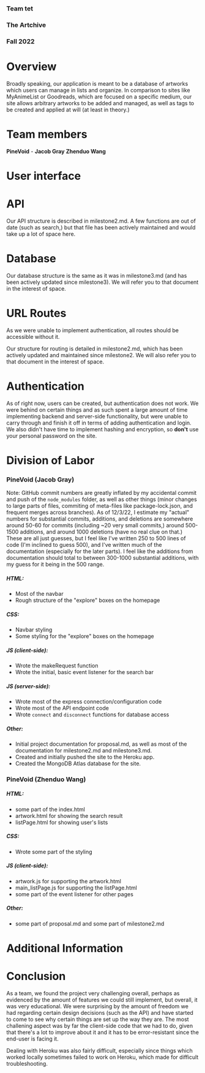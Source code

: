 ### Team tet
### The Artchive
### Fall 2022

# Overview

Broadly speaking, our application is meant to be a database of artworks which users can manage in lists and organize. In comparison to sites like MyAnimeList or Goodreads, which are focused on a specific medium, our site allows arbitrary artworks to be added and managed, as well as tags to be created and applied at will (at least in theory.)

# Team members
**PineVoid** - **Jacob Gray**  **Zhenduo Wang**

# User interface



# API

Our API structure is described in milestone2.md. A few functions are out of date (such as search,) but that file has been actively maintained and would take up a lot of space here.

# Database

Our database structure is the same as it was in milestone3.md (and has been actively updated since milestone3). We will refer you to that document in the interest of space.

# URL Routes

As we were unable to implement authentication, all routes should be accessible without it.

Our structure for routing is detailed in milestone2.md, which has been actively updated and maintained since milestone2. We will also refer you to that document in the interest of space.

# Authentication

As of right now, users can be created, but authentication does not work. We were behind on certain things and as such spent a large amount of time implementing backend and server-side functionality, but were unable to carry through and finish it off in terms of adding authentication and login. We also didn't have time to implement hashing and encryption, so **don't** use your personal password on the site.


# Division of Labor

### PineVoid (Jacob Gray)
Note: GitHub commit numbers are greatly inflated by my accidental commit and push of the `node_modules` folder, as well as other things (minor changes to large parts of files, commiting of meta-files like package-lock.json, and frequent merges across branches). As of 12/3/22, I estimate my "actual" numbers for substantial commits, additions, and deletions are somewhere around 50-60 for commits (including ~20 very small commits,) around 500-1500 additions, and around 1000 deletions (have no real clue on that.) 
These are all just guesses, but I feel like I've written 250 to 500 lines of code (I'm inclined to guess 500), and I've written much of the documentation (especially for the later parts). I feel like the additions from documentation should total to between 300-1000 substantial additions, with my guess for it being in the 500 range.

##### HTML: 
- Most of the navbar
- Rough structure of the "explore" boxes on the homepage

##### CSS: 
- Navbar styling
- Some styling for the "explore" boxes on the homepage

##### JS (client-side):
- Wrote the makeRequest function
- Wrote the initial, basic event listener for the search bar

##### JS (server-side):
- Wrote most of the express connection/configuration code
- Wrote most of the API endpoint code
- Wrote `connect` and `disconnect` functions for database access

##### Other:
- Initial project documentation for proposal.md, as well as most of the documentation for milestone2.md and milestone3.md. 
- Created and initially pushed the site to the Heroku app.
- Created the MongoDB Atlas database for the site.

### PineVoid (Zhenduo Wang)

##### HTML: 
- some part of the index.html
- artwork.html for showing the search result
- listPage.html for showing user's lists

##### CSS: 
- Wrote some part of the styling

##### JS (client-side):
- artwork.js for supporting the artwork.html
- main_listPage.js for supporting the listPage.html
- some part of the event listener for other pages

##### Other:
- some part of proposal.md and some part of milestone2.md

# Additional Information

# Conclusion

As a team, we found the project very challenging overall, perhaps as evidenced by the amount of features we could still implement, but overall, it was very educational. We were surprising by the amount of freedom we had regarding certain design decisions (such as the API) and have started to come to see why certain things are set up the way they are. The most challening aspect was by far the client-side code that we had to do, given that there's a lot to improve about it and it has to be error-resistant since the end-user is facing it.

Dealing with Heroku was also fairly difficult, especially since things which worked locally sometimes failed to work on Heroku, which made for difficult troubleshooting.